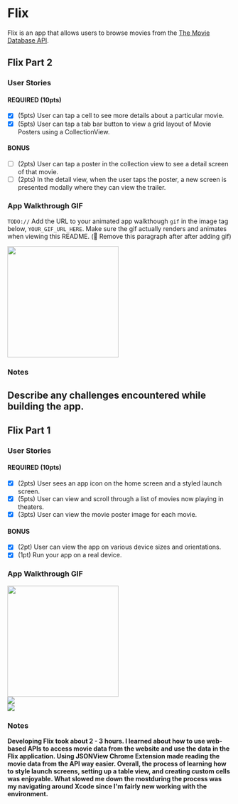 # Flix

Flix is an app that allows users to browse movies from the [The Movie Database API](http://docs.themoviedb.apiary.io/#).


## Flix Part 2

### User Stories

#### REQUIRED (10pts)
- [x] (5pts) User can tap a cell to see more details about a particular movie.
- [x] (5pts) User can tap a tab bar button to view a grid layout of Movie Posters using a CollectionView.

#### BONUS
- [ ] (2pts) User can tap a poster in the collection view to see a detail screen of that movie.
- [ ] (2pts) In the detail view, when the user taps the poster, a new screen is presented modally where they can view the trailer.

### App Walkthrough GIF
`TODO://` Add the URL to your animated app walkthough `gif` in the image tag below, `YOUR_GIF_URL_HERE`. Make sure the gif actually renders and animates when viewing this README. (🚫 Remove this paragraph after after adding gif)

<img src="YOUR_GIF_URL_HERE" width=250><br>

### Notes
Describe any challenges encountered while building the app.
---

## Flix Part 1

### User Stories

#### REQUIRED (10pts)
- [x] (2pts) User sees an app icon on the home screen and a styled launch screen.
- [x] (5pts) User can view and scroll through a list of movies now playing in theaters.
- [x] (3pts) User can view the movie poster image for each movie.

#### BONUS
- [x] (2pt) User can view the app on various device sizes and orientations.
- [x] (1pt) Run your app on a real device.

### App Walkthrough GIF
<img src=http://g.recordit.co/MPzyomxY1A.gif width=250><br>
<img src=http://g.recordit.co/VmgH5QuWSf.gif><br>
<img src=http://g.recordit.co/7dHKIuXOrq.gif><b>

### Notes
Developing Flix took about 2 - 3 hours. I learned about how to use web-based APIs to access movie data from the website and use the data in the Flix application. Using JSONView Chrome Extension made reading the movie data from the API way easier. Overall, the process of learning how to style launch screens, setting up a table view, and creating custom cells was enjoyable. What slowed me down the mostduring the process was my navigating around Xcode since I'm fairly new working with the environment.

